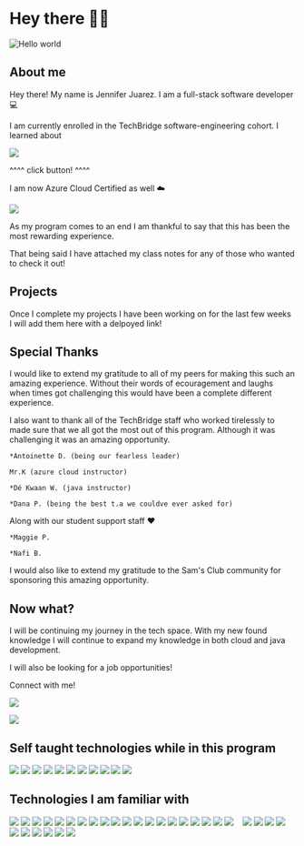 # Hey there 👋🏽

<img src="https://raw.githubusercontent.com/sagar-viradiya/sagar-viradiya/master/resources/banner.png" alt="Hello world">


## About me
Hey there! My name is Jennifer Juarez. I am a full-stack software developer 💻

I am currently enrolled in the TechBridge software-engineering cohort. I learned about 

<a href="https://www.linkedin.com/feed/update/urn:li:activity:7116449782176391168/"><img src="https://img.shields.io/badge/microsoft%20azure-0089D6?style=for-the-badge&logo=microsoft-azure&logoColor=white"/></a>

 ^^^^ click button! ^^^^

I am now Azure Cloud Certified as well  ☁️ 



<img src="https://img.shields.io/badge/Java-ED8B00?style=for-the-badge&logo=openjdk&logoColor=white">


As my program comes to an end I am thankful to say that this has been the most rewarding experience. 

That being said I have attached my class notes for any of those who wanted to check it out!

## Projects

Once I complete my projects I have been working on for the last few weeks I will add them here with a delpoyed link!

## Special Thanks 

I would like to extend my gratitude to all of my peers for making this such an amazing experience. Without their words of ecouragement and laughs when times got challenging this would have been a complete different experience. 

I also want to thank all of the TechBridge staff who worked tirelessly to made sure that we all got the most out of this program. Although it was challenging it was an amazing opportunity. 

    *Antoinette D. (being our fearless leader)

    Mr.K (azure cloud instructor)

    *Dé Kwaan W. (java instructor) 

    *Dana P. (being the best t.a we couldve ever asked for)

Along with our student support staff ❤️

    *Maggie P.

    *Nafi B.    



I would also like to extend my gratitude to the Sam's Club community for sponsoring this amazing opportunity. 

## Now what?

I will be continuing my journey in the tech space. With my new found knowledge I will continue to expand my knowledge in both cloud and java development. 


I will also be looking for a job opportunities! 

Connect with me!

<a href="https://www.linkedin.com/in/jennifer-juarez44/"><img src="https://img.shields.io/badge/LinkedIn-0077B5?style=for-the-badge&logo=linkedin&logoColor=white"/></a>

<a href="mailto:jenniferjuarezse@gmail.com?"><img src="https://img.shields.io/badge/gmail-%23DD0031.svg?&style=for-the-badge&logo=gmail&logoColor=white"/></a>
 
## Self taught technologies while in this program

<img src="https://img.shields.io/badge/MySQL-00000F?style=for-the-badge&logo=mysql&logoColor=white">
<img src="https://img.shields.io/badge/Spring_Security-6DB33F?style=for-the-badge&logo=Spring-Security&logoColor=white">
<img src="https://img.shields.io/badge/JWT-black?style=for-the-badge&logo=JSON%20web%20tokens">
<img src="https://img.shields.io/badge/Hibernate-59666C?style=for-the-badge&logo=Hibernate&logoColor=white">
<img src="https://img.shields.io/badge/Thymeleaf-%23005C0F.svg?style=for-the-badge&logo=Thymeleaf&logoColor=white">
<img src="https://img.shields.io/badge/Gradle-02303A.svg?style=for-the-badge&logo=Gradle&logoColor=white">
<img src="https://img.shields.io/badge/-Swagger-%23Clojure?style=for-the-badge&logo=swagger&logoColor=white">
<img src="https://img.shields.io/badge/Spring-6DB33F?style=for-the-badge&logo=spring&logoColor=white">
<img src="https://img.shields.io/badge/IntelliJ_IDEA-000000.svg?style=for-the-badge&logo=intellij-idea&logoColor=white">
<img src="https://img.shields.io/badge/Eclipse-2C2255?style=for-the-badge&logo=eclipse&logoColor=white">
<img src="https://img.shields.io/badge/UpWork-6FDA44?style=for-the-badge&logo=Upwork&logoColor=white">

## Technologies I am familiar with 

<img src="https://img.shields.io/badge/GitHub-100000?style=for-the-badge&logo=github&logoColor=white">
<img src="https://img.shields.io/badge/git-%23F05033.svg?style=for-the-badge&logo=git&logoColor=white">
<img src="https://img.shields.io/badge/Visual%20Studio%20Code-0078d7.svg?style=for-the-badge&logo=visual-studio-code&logoColor=white">
<img src="https://img.shields.io/badge/CSS3-1572B6?style=for-the-badge&logo=css3&logoColor=white">
<img src="https://img.shields.io/badge/HTML5-E34F26?style=for-the-badge&logo=html5&logoColor=white">
<img src="https://img.shields.io/badge/React-20232A?style=for-the-badge&logo=react&logoColor=61DAFB">
<img src="https://img.shields.io/badge/Python-3776AB?style=for-the-badge&logo=python&logoColor=white">
<img src="https://img.shields.io/badge/JavaScript-F7DF1E?style=for-the-badge&logo=javascript&logoColor=black">
<img src="https://img.shields.io/badge/Express.js-404D59?style=for-the-badge">
<img src="	https://img.shields.io/badge/Bootstrap-563D7C?style=for-the-badge&logo=bootstrap&logoColor=white">
<img src="https://img.shields.io/badge/node.js-6DA55F?style=for-the-badge&logo=node.js&logoColor=white">
<img src="https://img.shields.io/badge/docker-%230db7ed.svg?style=for-the-badge&logo=docker&logoColor=white">
<img src="https://img.shields.io/badge/MongoDB-4EA94B?style=for-the-badge&logo=mongodb&logoColor=white">
<img src="https://img.shields.io/badge/postgres-%23316192.svg?style=for-the-badge&logo=postgresql&logoColor=white">
<img src="https://img.shields.io/badge/-Hackerrank-2EC866?style=for-the-badge&logo=HackerRank&logoColor=white">
<img src="https://img.shields.io/badge/LeetCode-000000?style=for-the-badge&logo=LeetCode&logoColor=#d16c06">
<img src="https://img.shields.io/badge/Udemy-A435F0?style=for-the-badge&logo=Udemy&logoColor=white">
<img src="https://img.shields.io/badge/MDN_Web_Docs-black?style=for-the-badge&logo=mdnwebdocs&logoColor=white">
<img src="https://aleen42.github.io/badges/src/stackoverflow.svg
">
<img src="https://img.shields.io/badge/Coursera-%230056D2.svg?style=for-the-badge&logo=Coursera&logoColor=white">
<img src="">
<img src="">
<img src="">
<img src="https://img.shields.io/badge/Notion-000000?style=for-the-badge&logo=notion&logoColor=white">
<img src="https://img.shields.io/badge/Slack-4A154B?style=for-the-badge&logo=slack&logoColor=white">
<img src="https://img.shields.io/badge/Discord-7289DA?style=for-the-badge&logo=discord&logoColor=white">
<img src="https://img.shields.io/badge/Microsoft_Teams-6264A7?style=for-the-badge&logo=microsoft-teams&logoColor=white">
<img src="https://img.shields.io/badge/Zoom-2D8CFF?style=for-the-badge&logo=zoom&logoColor=white">
<img src="https://aleen42.github.io/badges/src/reddit.svg
">
<img src="https://img.shields.io/badge/Trello-0052CC?style=for-the-badge&logo=trello&logoColor=white">
<img src="	https://img.shields.io/badge/mac%20os-000000?style=for-the-badge&logo=apple&logoColor=white">
<img src="https://img.shields.io/badge/Apple-MacBook_Pro_2022-999999?style=for-the-badge&logo=apple&logoColor=white">
<img src="https://img.shields.io/badge/chatGPT-74aa9c?style=for-the-badge&logo=openai&logoColor=white">

